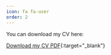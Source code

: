 ```yaml
---
icon: fa fa-user
order: 2
---
```


You can download my CV here:

[Download my CV PDF](/assets/docs/CV.pdf){:target="_blank"}

